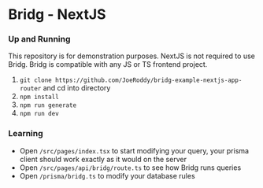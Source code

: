 # Bridg - NextJS

### Up and Running

This repository is for demonstration purposes. NextJS is not required to use Bridg. Bridg is compatible with any JS or TS frontend project.

1. `git clone https://github.com/JoeRoddy/bridg-example-nextjs-app-router` and cd into directory
2. `npm install`
3. `npm run generate`
4. `npm run dev`

### Learning

- Open `/src/pages/index.tsx` to start modifying your query, your prisma client should work exactly as it would on the server
- Open `/src/pages/api/bridg/route.ts` to see how Bridg runs queries
- Open `/prisma/bridg.ts` to modify your database rules
